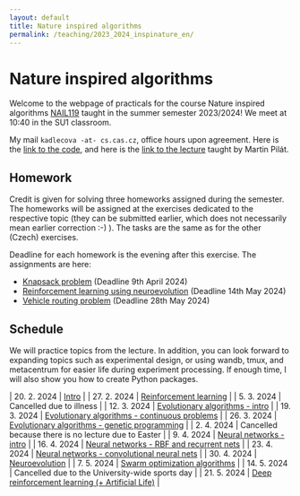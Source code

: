 ```yaml
---
layout: default 
title: Nature inspired algorithms
permalink: /teaching/2023_2024_inspinature_en/
---
```


# Nature inspired algorithms
Welcome to the webpage of practicals for the course Nature inspired algorithms [NAIL119](https://is.cuni.cz/studium/predmety/index.php?do=predmet&kod=NAIL119)
taught in the summer semester 2023/2024! We meet at 10:40 in the SU1 classroom.

My mail `kadlecova -at- cs.cas.cz`, office hours upon agreement.
Here is the [link to the code](https://github.com/gabikadlecova/inspinature), and here is the [link to the lecture](https://ktiml.mff.cuni.cz/~pilat/en/nature-inspired-algorithms/) taught by Martin Pilát.

## Homework
Credit is given for solving three homeworks assigned during the semester. The homeworks will be assigned
at the exercises dedicated to the respective topic (they can be submitted earlier, which does not
necessarily mean earlier correction :-) ). The tasks are the same as for the other (Czech)
exercises.

Deadline for each homework is the evening after this exercise. The assignments are here:

- [Knapsack problem](/teaching/2023_2024_inspinature_hw1/) (Deadline 9th April 2024)
- [Reinforcement learning using neuroevolution](/teaching/2023_2024_inspinature_hw2/) (Deadline 14th May 2024)
- [Vehicle routing problem](/teaching/2023_2024_inspinature_hw3/) (Deadline 28th May 2024)

## Schedule
We will practice topics from the lecture. In addition, you can look forward to expanding topics such as
experimental design, or using wandb, tmux, and metacentrum for easier life during experiment processing.
If enough time, I will also show you how to create Python packages.

| 20. 2. 2024 | [Intro](https://github.com/gabikadlecova/inspinature/tree/main/en/01-intro) |
| 27. 2. 2024 | [Reinforcement learning](https://github.com/gabikadlecova/inspinature/tree/main/en/02-rl) |
| 5. 3. 2024 | Cancelled due to illness	 |
| 12. 3. 2024 | [Evolutionary algorithms - intro](https://github.com/gabikadlecova/inspinature/tree/main/en/03-ea)	 |
| 19. 3. 2024 | [Evolutionary algorithms - continuous problems](https://github.com/gabikadlecova/inspinature/tree/main/en/04-ea-cc)	|
| 26. 3. 2024 | [Evolutionary algorithms - genetic programming](https://github.com/gabikadlecova/inspinature/tree/main/en/05-gp)	 |
| 2. 4. 2024 | 	Cancelled because there is no lecture due to Easter |
| 9. 4. 2024 | 	[Neural networks - intro](https://github.com/gabikadlecova/inspinature/tree/main/en/06-nn/) |
| 16. 4. 2024 | 	[Neural networks - RBF and recurrent nets](https://github.com/gabikadlecova/inspinature/tree/main/en/07-rbf) |
| 23. 4. 2024 | 	[Neural networks - convolutional neural nets](https://github.com/gabikadlecova/inspinature/tree/main/en/08-cnn) |
| 30. 4. 2024 | 	[Neuroevolution](https://github.com/gabikadlecova/inspinature/tree/main/en/09-neat) |
| 7. 5. 2024 | 	[Swarm optimization algorithms](https://github.com/gabikadlecova/inspinature/tree/main/en/10-ants_n_birbs) |
| 14. 5. 2024 | Cancelled due to the University-wide sports day |
| 21. 5. 2024 | 	[Deep reinforcement learning (+ Artificial Life)](https://github.com/gabikadlecova/inspinature/tree/main/en/11-drl_life) |
